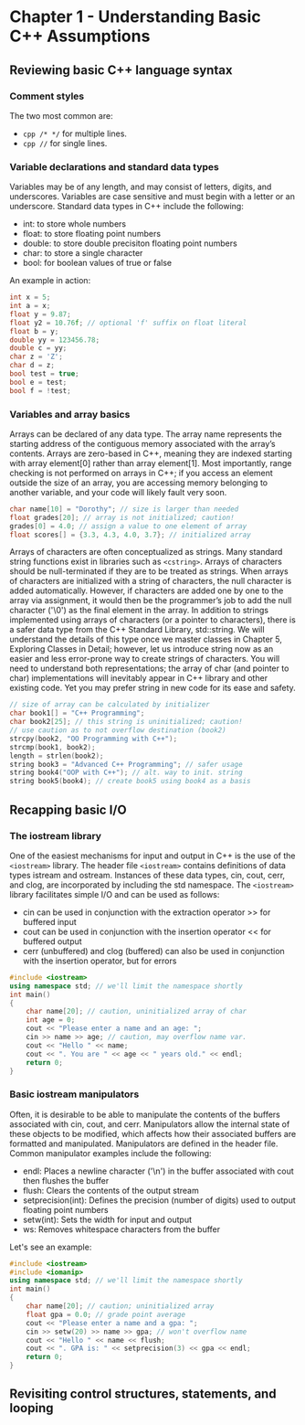 # Chapter 1 - Understanding Basic C++ Assumptions

## Reviewing basic C++ language syntax

### Comment styles

The two most common are:

- ```cpp /* */``` for multiple lines.
- ```cpp //``` for single lines.

### Variable declarations and standard data types

Variables may be of any length, and may consist of letters, digits, and underscores. Variables are case
sensitive and must begin with a letter or an underscore. Standard data types in C++ include the following:

- int: to store whole numbers
- float: to store floating point numbers
- double: to store double precisiton floating point numbers
- char: to store a single character
- bool: for boolean values of true or false

An example in action:

```cpp
int x = 5;
int a = x;
float y = 9.87;
float y2 = 10.76f; // optional 'f' suffix on float literal
float b = y;
double yy = 123456.78;
double c = yy;
char z = 'Z';
char d = z;
bool test = true;
bool e = test;
bool f = !test;
```

### Variables and array basics

Arrays can be declared of any data type. The array name represents the starting address of the
contiguous memory associated with the array’s contents. Arrays are zero-based in C++, meaning they
are indexed starting with array element[0] rather than array element[1]. Most importantly,
range checking is not performed on arrays in C++; if you access an element outside the size of an array,
you are accessing memory belonging to another variable, and your code will likely fault very soon.

```cpp
char name[10] = "Dorothy"; // size is larger than needed
float grades[20]; // array is not initialized; caution!
grades[0] = 4.0; // assign a value to one element of array
float scores[] = {3.3, 4.3, 4.0, 3.7}; // initialized array
```

Arrays of characters are often conceptualized as strings. Many standard string functions exist in
libraries such as ```<cstring>```. Arrays of characters should be null-terminated if they are to be treated
as strings. When arrays of characters are initialized with a string of characters, the null character is
added automatically. However, if characters are added one by one to the array via assignment, it would
then be the programmer’s job to add the null character ('\0') as the final element in the array.
In addition to strings implemented using arrays of characters (or a pointer to characters), there is a
safer data type from the C++ Standard Library, std::string. We will understand the details of
this type once we master classes in Chapter 5, Exploring Classes in Detail; however, let us introduce
string now as an easier and less error-prone way to create strings of characters. You will need to
understand both representations; the array of char (and pointer to char) implementations will
inevitably appear in C++ library and other existing code. Yet you may prefer string in new code
for its ease and safety.

```cpp
// size of array can be calculated by initializer
char book1[] = "C++ Programming";
char book2[25]; // this string is uninitialized; caution!
// use caution as to not overflow destination (book2)
strcpy(book2, "OO Programming with C++");
strcmp(book1, book2);
length = strlen(book2);
string book3 = "Advanced C++ Programming"; // safer usage
string book4("OOP with C++"); // alt. way to init. string
string book5(book4); // create book5 using book4 as a basis
```

## Recapping basic I/O

### The iostream library

One of the easiest mechanisms for input and output in C++ is the use of the ```<iostream>``` library.
The header file ```<iostream>``` contains definitions of data types istream and ostream. Instances of
these data types, cin, cout, cerr, and clog, are incorporated by including the std namespace.
The ```<iostream>``` library facilitates simple I/O and can be used as follows:
- cin can be used in conjunction with the extraction operator >> for buffered input
- cout can be used in conjunction with the insertion operator << for buffered output
- cerr (unbuffered) and clog (buffered) can also be used in conjunction with the insertion
operator, but for errors

```cpp
#include <iostream>
using namespace std; // we'll limit the namespace shortly
int main()
{
    char name[20]; // caution, uninitialized array of char
    int age = 0;
    cout << "Please enter a name and an age: ";
    cin >> name >> age; // caution, may overflow name var.
    cout << "Hello " << name;
    cout << ". You are " << age << " years old." << endl;
    return 0;
}
```

### Basic iostream manipulators

Often, it is desirable to be able to manipulate the contents of the buffers associated with cin, cout,
and cerr. Manipulators allow the internal state of these objects to be modified, which affects how
their associated buffers are formatted and manipulated. Manipulators are defined in the <iomanip>
header file. Common manipulator examples include the following:
- endl: Places a newline character ('\n') in the buffer associated with cout then flushes the
buffer
- flush: Clears the contents of the output stream
- setprecision(int): Defines the precision (number of digits) used to output floating
point numbers
- setw(int): Sets the width for input and output
- ws: Removes whitespace characters from the buffer

Let's see an example:

```cpp
#include <iostream>
#include <iomanip>
using namespace std; // we'll limit the namespace shortly
int main()
{
    char name[20]; // caution; uninitialized array
    float gpa = 0.0; // grade point average
    cout << "Please enter a name and a gpa: ";
    cin >> setw(20) >> name >> gpa; // won't overflow name
    cout << "Hello " << name << flush;
    cout << ". GPA is: " << setprecision(3) << gpa << endl;
    return 0;
}
```

## Revisiting control structures, statements, and looping